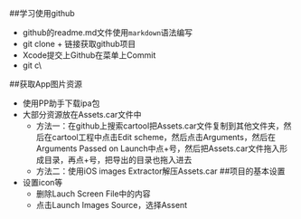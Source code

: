 ##学习使用github

* github的readme.md文件使用`markdown`语法编写
* git clone + 链接获取github项目
* Xcode提交上Github在菜单上Commit
* git c\

##获取App图片资源
* 使用PP助手下载ipa包
* 大部分资源放在Assets.car文件中
    * 方法一：在github上搜索cartool把Assets.car文件复制到其他文件夹，然后在cartool工程中点击Edit scheme，然后点击Arguments，然后在Arguments Passed on Launch中点+号，然后把Assets.car文件拖入形成目录，再点+号，把导出的目录也拖入进去
    * 方法二：使用iOS images Extractor解压Assets.car
##项目的基本设置
* 设置icon等
    *  删除Lauch Screen File中的内容
    *  点击Launch Images Source，选择Assent
